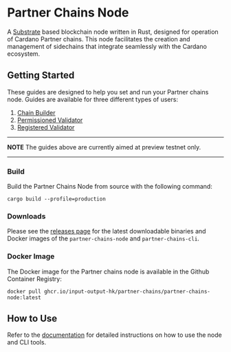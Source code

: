 # Partner Chains Node

A [Substrate](https://substrate.io/) based blockchain node written in Rust, designed for operation of Cardano Partner chains. This node facilitates the creation and management of sidechains that integrate seamlessly with the Cardano ecosystem.

## Getting Started

These guides are designed to help you set and run your Partner chains node. Guides are available for three different types of users:

1. [Chain Builder](./docs/user-guides/chain-builder.md)
2. [Permissioned Validator](./docs/user-guides/permissioned.md)
3. [Registered Validator](./docs/user-guides/registered.md)

---
**NOTE**
The guides above are currently aimed at preview testnet only.

---

### Build

Build the Partner Chains Node from source with the following command:
```
cargo build --profile=production
```

### Downloads

Please see the [releases page](https://github.com/input-output-hk/partner-chains/releases) for the latest downloadable binaries and Docker images of the `partner-chains-node` and `partner-chains-cli`.

### Docker Image

The Docker image for the Partner chains node is available in the Github Container Registry:
```
docker pull ghcr.io/input-output-hk/partner-chains/partner-chains-node:latest
```

## How to Use
Refer to the [documentation](docs/user-guides) for detailed instructions on how to use the node and CLI tools.
